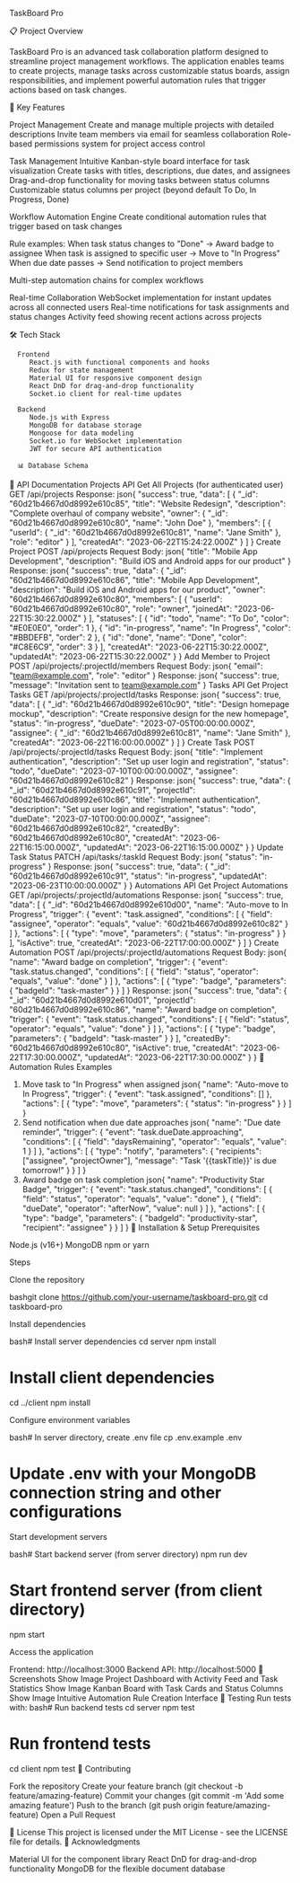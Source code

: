 TaskBoard Pro

📋 Project Overview

TaskBoard Pro is an advanced task collaboration platform designed to streamline project management workflows. The application enables teams to create projects, manage tasks across customizable status boards, assign responsibilities, and implement powerful automation rules that trigger actions based on task changes.

🚀 Key Features

Project Management
    Create and manage multiple projects with detailed descriptions
    Invite team members via email for seamless collaboration
    Role-based permissions system for project access control


Task Management
   Intuitive Kanban-style board interface for task visualization
   Create tasks with titles, descriptions, due dates, and assignees
   Drag-and-drop functionality for moving tasks between status columns
   Customizable status columns per project (beyond default To Do, In Progress, Done)


Workflow Automation Engine
    Create conditional automation rules that trigger based on task changes
    
Rule examples:
    When task status changes to "Done" → Award badge to assignee
    When task is assigned to specific user → Move to "In Progress"
    When due date passes → Send notification to project members


Multi-step automation chains for complex workflows

  Real-time Collaboration
      WebSocket implementation for instant updates across all connected users
      Real-time notifications for task assignments and status changes
      Activity feed showing recent actions across projects



  🛠️ Tech Stack
      
      Frontend
         React.js with functional components and hooks
         Redux for state management
         Material UI for responsive component design
         React DnD for drag-and-drop functionality
         Socket.io client for real-time updates

      Backend
         Node.js with Express
         MongoDB for database storage
         Mongoose for data modeling
         Socket.io for WebSocket implementation
         JWT for secure API authentication

      📊 Database Schema
                 


 📝 API Documentation
            Projects API
               Get All Projects (for authenticated user)
               GET /api/projects
      Response:
json{
  "success": true,
  "data": [
    {
      "_id": "60d21b4667d0d8992e610c85",
      "title": "Website Redesign",
      "description": "Complete overhaul of company website",
      "owner": {
        "_id": "60d21b4667d0d8992e610c80",
        "name": "John Doe"
      },
      "members": [
        {
          "userId": {
            "_id": "60d21b4667d0d8992e610c81",
            "name": "Jane Smith"
          },
          "role": "editor"
        }
      ],
      "createdAt": "2023-06-22T15:24:22.000Z"
    }
  ]
}
Create Project
POST /api/projects
Request Body:
json{
  "title": "Mobile App Development",
  "description": "Build iOS and Android apps for our product"
}
Response:
json{
  "success": true,
  "data": {
    "_id": "60d21b4667d0d8992e610c86",
    "title": "Mobile App Development",
    "description": "Build iOS and Android apps for our product",
    "owner": "60d21b4667d0d8992e610c80",
    "members": [
      {
        "userId": "60d21b4667d0d8992e610c80",
        "role": "owner",
        "joinedAt": "2023-06-22T15:30:22.000Z"
      }
    ],
    "statuses": [
      {
        "id": "todo",
        "name": "To Do",
        "color": "#E0E0E0",
        "order": 1
      },
      {
        "id": "in-progress",
        "name": "In Progress",
        "color": "#BBDEFB",
        "order": 2
      },
      {
        "id": "done",
        "name": "Done",
        "color": "#C8E6C9",
        "order": 3
      }
    ],
    "createdAt": "2023-06-22T15:30:22.000Z",
    "updatedAt": "2023-06-22T15:30:22.000Z"
  }
}
Add Member to Project
POST /api/projects/:projectId/members
Request Body:
json{
  "email": "team@example.com",
  "role": "editor"
}
Response:
json{
  "success": true,
  "message": "Invitation sent to team@example.com"
}
Tasks API
Get Project Tasks
GET /api/projects/:projectId/tasks
Response:
json{
  "success": true,
  "data": [
    {
      "_id": "60d21b4667d0d8992e610c90",
      "title": "Design homepage mockup",
      "description": "Create responsive design for the new homepage",
      "status": "in-progress",
      "dueDate": "2023-07-05T00:00:00.000Z",
      "assignee": {
        "_id": "60d21b4667d0d8992e610c81",
        "name": "Jane Smith"
      },
      "createdAt": "2023-06-22T16:00:00.000Z"
    }
  ]
}
Create Task
POST /api/projects/:projectId/tasks
Request Body:
json{
  "title": "Implement authentication",
  "description": "Set up user login and registration",
  "status": "todo",
  "dueDate": "2023-07-10T00:00:00.000Z",
  "assignee": "60d21b4667d0d8992e610c82"
}
Response:
json{
  "success": true,
  "data": {
    "_id": "60d21b4667d0d8992e610c91",
    "projectId": "60d21b4667d0d8992e610c86",
    "title": "Implement authentication",
    "description": "Set up user login and registration",
    "status": "todo",
    "dueDate": "2023-07-10T00:00:00.000Z",
    "assignee": "60d21b4667d0d8992e610c82",
    "createdBy": "60d21b4667d0d8992e610c80",
    "createdAt": "2023-06-22T16:15:00.000Z",
    "updatedAt": "2023-06-22T16:15:00.000Z"
  }
}
Update Task Status
PATCH /api/tasks/:taskId
Request Body:
json{
  "status": "in-progress"
}
Response:
json{
  "success": true,
  "data": {
    "_id": "60d21b4667d0d8992e610c91",
    "status": "in-progress",
    "updatedAt": "2023-06-23T10:00:00.000Z"
  }
}
Automations API
Get Project Automations
GET /api/projects/:projectId/automations
Response:
json{
  "success": true,
  "data": [
    {
      "_id": "60d21b4667d0d8992e610d00",
      "name": "Auto-move to In Progress",
      "trigger": {
        "event": "task.assigned",
        "conditions": [
          {
            "field": "assignee",
            "operator": "equals",
            "value": "60d21b4667d0d8992e610c82"
          }
        ]
      },
      "actions": [
        {
          "type": "move",
          "parameters": {
            "status": "in-progress"
          }
        }
      ],
      "isActive": true,
      "createdAt": "2023-06-22T17:00:00.000Z"
    }
  ]
}
Create Automation
POST /api/projects/:projectId/automations
Request Body:
json{
  "name": "Award badge on completion",
  "trigger": {
    "event": "task.status.changed",
    "conditions": [
      {
        "field": "status",
        "operator": "equals",
        "value": "done"
      }
    ]
  },
  "actions": [
    {
      "type": "badge",
      "parameters": {
        "badgeId": "task-master"
      }
    }
  ]
}
Response:
json{
  "success": true,
  "data": {
    "_id": "60d21b4667d0d8992e610d01",
    "projectId": "60d21b4667d0d8992e610c86",
    "name": "Award badge on completion",
    "trigger": {
      "event": "task.status.changed",
      "conditions": [
        {
          "field": "status",
          "operator": "equals",
          "value": "done"
        }
      ]
    },
    "actions": [
      {
        "type": "badge",
        "parameters": {
          "badgeId": "task-master"
        }
      }
    ],
    "createdBy": "60d21b4667d0d8992e610c80",
    "isActive": true,
    "createdAt": "2023-06-22T17:30:00.000Z",
    "updatedAt": "2023-06-22T17:30:00.000Z"
  }
}
🔄 Automation Rules Examples
1. Move task to "In Progress" when assigned
json{
  "name": "Auto-move to In Progress",
  "trigger": {
    "event": "task.assigned",
    "conditions": []
  },
  "actions": [
    {
      "type": "move",
      "parameters": {
        "status": "in-progress"
      }
    }
  ]
}
2. Send notification when due date approaches
json{
  "name": "Due date reminder",
  "trigger": {
    "event": "task.dueDate.approaching",
    "conditions": [
      {
        "field": "daysRemaining",
        "operator": "equals",
        "value": 1
      }
    ]
  },
  "actions": [
    {
      "type": "notify",
      "parameters": {
        "recipients": ["assignee", "projectOwner"],
        "message": "Task '{{taskTitle}}' is due tomorrow!"
      }
    }
  ]
}
3. Award badge on task completion
json{
  "name": "Productivity Star Badge",
  "trigger": {
    "event": "task.status.changed",
    "conditions": [
      {
        "field": "status",
        "operator": "equals",
        "value": "done"
      },
      {
        "field": "dueDate",
        "operator": "afterNow",
        "value": null
      }
    ]
  },
  "actions": [
    {
      "type": "badge",
      "parameters": {
        "badgeId": "productivity-star",
        "recipient": "assignee"
      }
    }
  ]
}
🚀 Installation & Setup
Prerequisites

Node.js (v16+)
MongoDB
npm or yarn

Steps

Clone the repository

bashgit clone https://github.com/your-username/taskboard-pro.git
cd taskboard-pro

Install dependencies

bash# Install server dependencies
cd server
npm install

# Install client dependencies
cd ../client
npm install

Configure environment variables

bash# In server directory, create .env file
cp .env.example .env
# Update .env with your MongoDB connection string and other configurations

Start development servers

bash# Start backend server (from server directory)
npm run dev

# Start frontend server (from client directory)
npm start

Access the application

Frontend: http://localhost:3000
Backend API: http://localhost:5000
📸 Screenshots
Show Image
Project Dashboard with Activity Feed and Task Statistics
Show Image
Kanban Board with Task Cards and Status Columns
Show Image
Intuitive Automation Rule Creation Interface
🧪 Testing
Run tests with:
bash# Run backend tests
cd server
npm test

# Run frontend tests
cd client
npm test
🤝 Contributing

Fork the repository
Create your feature branch (git checkout -b feature/amazing-feature)
Commit your changes (git commit -m 'Add some amazing feature')
Push to the branch (git push origin feature/amazing-feature)
Open a Pull Request

📃 License
This project is licensed under the MIT License - see the LICENSE file for details.
🙏 Acknowledgments

Material UI for the component library
React DnD for drag-and-drop functionality
MongoDB for the flexible document database
